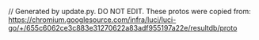 // Generated by update.py. DO NOT EDIT.
These protos were copied from:
https://chromium.googlesource.com/infra/luci/luci-go/+/655c6062ce3c883e31270622a83adf955197a22e/resultdb/proto
